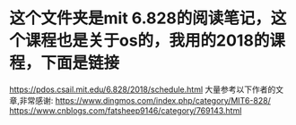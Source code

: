 # 这个文件夹是mit 6.828的阅读笔记，这个课程也是关于os的，我用的2018的课程，下面是链接

<https://pdos.csail.mit.edu/6.828/2018/schedule.html>
大量参考以下作者的文章,非常感谢:
<https://www.dingmos.com/index.php/category/MIT6-828/>
<https://www.cnblogs.com/fatsheep9146/category/769143.html>
